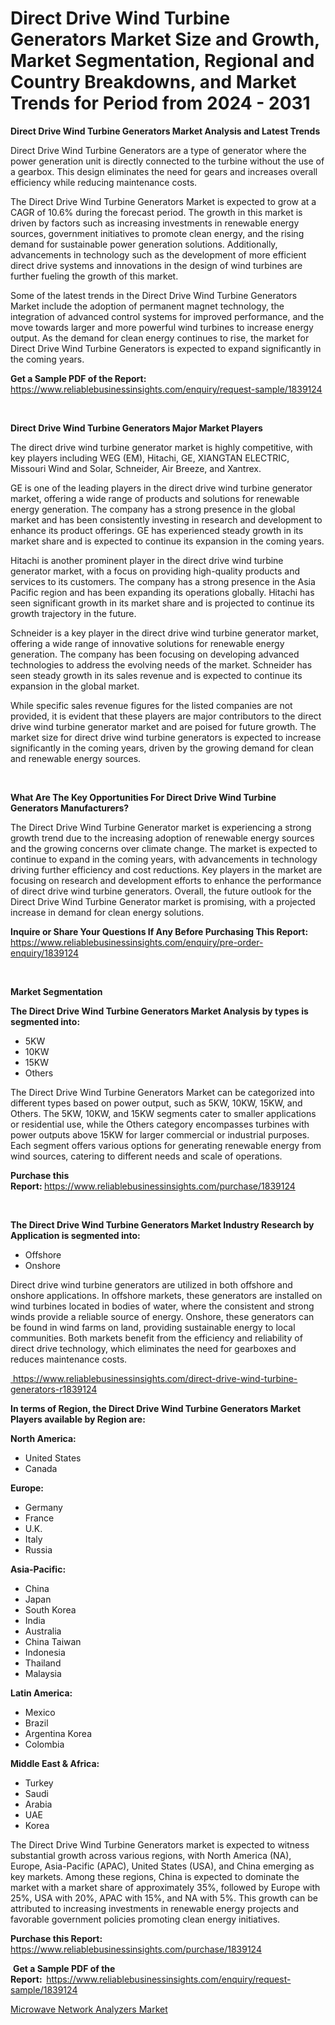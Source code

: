 <p><h1>Direct Drive Wind Turbine Generators Market Size and Growth, Market Segmentation, Regional and Country Breakdowns, and Market Trends for Period from 2024 -  2031</h1></p><p><strong>Direct Drive Wind Turbine Generators Market Analysis and Latest Trends</strong></p>
<p><p>Direct Drive Wind Turbine Generators are a type of generator where the power generation unit is directly connected to the turbine without the use of a gearbox. This design eliminates the need for gears and increases overall efficiency while reducing maintenance costs.</p><p>The Direct Drive Wind Turbine Generators Market is expected to grow at a CAGR of 10.6% during the forecast period. The growth in this market is driven by factors such as increasing investments in renewable energy sources, government initiatives to promote clean energy, and the rising demand for sustainable power generation solutions. Additionally, advancements in technology such as the development of more efficient direct drive systems and innovations in the design of wind turbines are further fueling the growth of this market.</p><p>Some of the latest trends in the Direct Drive Wind Turbine Generators Market include the adoption of permanent magnet technology, the integration of advanced control systems for improved performance, and the move towards larger and more powerful wind turbines to increase energy output. As the demand for clean energy continues to rise, the market for Direct Drive Wind Turbine Generators is expected to expand significantly in the coming years.</p></p>
<p><strong>Get a Sample PDF of the Report:&nbsp;</strong> <a href="https://www.reliablebusinessinsights.com/enquiry/request-sample/1839124">https://www.reliablebusinessinsights.com/enquiry/request-sample/1839124</a></p>
<p>&nbsp;</p>
<p><strong>Direct Drive Wind Turbine Generators Major Market Players</strong></p>
<p><p>The direct drive wind turbine generator market is highly competitive, with key players including WEG (EM), Hitachi, GE, XIANGTAN ELECTRIC, Missouri Wind and Solar, Schneider, Air Breeze, and Xantrex.</p><p>GE is one of the leading players in the direct drive wind turbine generator market, offering a wide range of products and solutions for renewable energy generation. The company has a strong presence in the global market and has been consistently investing in research and development to enhance its product offerings. GE has experienced steady growth in its market share and is expected to continue its expansion in the coming years.</p><p>Hitachi is another prominent player in the direct drive wind turbine generator market, with a focus on providing high-quality products and services to its customers. The company has a strong presence in the Asia Pacific region and has been expanding its operations globally. Hitachi has seen significant growth in its market share and is projected to continue its growth trajectory in the future.</p><p>Schneider is a key player in the direct drive wind turbine generator market, offering a wide range of innovative solutions for renewable energy generation. The company has been focusing on developing advanced technologies to address the evolving needs of the market. Schneider has seen steady growth in its sales revenue and is expected to continue its expansion in the global market.</p><p>While specific sales revenue figures for the listed companies are not provided, it is evident that these players are major contributors to the direct drive wind turbine generator market and are poised for future growth. The market size for direct drive wind turbine generators is expected to increase significantly in the coming years, driven by the growing demand for clean and renewable energy sources.</p></p>
<p>&nbsp;</p>
<p><strong>What Are The Key Opportunities For Direct Drive Wind Turbine Generators Manufacturers?</strong></p>
<p><p>The Direct Drive Wind Turbine Generator market is experiencing a strong growth trend due to the increasing adoption of renewable energy sources and the growing concerns over climate change. The market is expected to continue to expand in the coming years, with advancements in technology driving further efficiency and cost reductions. Key players in the market are focusing on research and development efforts to enhance the performance of direct drive wind turbine generators. Overall, the future outlook for the Direct Drive Wind Turbine Generator market is promising, with a projected increase in demand for clean energy solutions.</p></p>
<p><strong>Inquire or Share Your Questions If Any Before Purchasing This Report:</strong> <a href="https://www.reliablebusinessinsights.com/enquiry/pre-order-enquiry/1839124">https://www.reliablebusinessinsights.com/enquiry/pre-order-enquiry/1839124</a></p>
<p>&nbsp;</p>
<p><strong>Market Segmentation</strong></p>
<p><strong>The Direct Drive Wind Turbine Generators Market Analysis by types is segmented into:</strong></p>
<p><ul><li>5KW</li><li>10KW</li><li>15KW</li><li>Others</li></ul></p>
<p><p>The Direct Drive Wind Turbine Generators Market can be categorized into different types based on power output, such as 5KW, 10KW, 15KW, and Others. The 5KW, 10KW, and 15KW segments cater to smaller applications or residential use, while the Others category encompasses turbines with power outputs above 15KW for larger commercial or industrial purposes. Each segment offers various options for generating renewable energy from wind sources, catering to different needs and scale of operations.</p></p>
<p><strong>Purchase this Report:&nbsp;</strong><a href="https://www.reliablebusinessinsights.com/purchase/1839124">https://www.reliablebusinessinsights.com/purchase/1839124</a></p>
<p>&nbsp;</p>
<p><strong>The Direct Drive Wind Turbine Generators Market Industry Research by Application is segmented into:</strong></p>
<p><ul><li>Offshore</li><li>Onshore</li></ul></p>
<p><p>Direct drive wind turbine generators are utilized in both offshore and onshore applications. In offshore markets, these generators are installed on wind turbines located in bodies of water, where the consistent and strong winds provide a reliable source of energy. Onshore, these generators can be found in wind farms on land, providing sustainable energy to local communities. Both markets benefit from the efficiency and reliability of direct drive technology, which eliminates the need for gearboxes and reduces maintenance costs.</p></p>
<p><a href="https://www.reliablebusinessinsights.com/direct-drive-wind-turbine-generators-r1839124">&nbsp;https://www.reliablebusinessinsights.com/direct-drive-wind-turbine-generators-r1839124</a></p>
<p><strong>In terms of Region, the Direct Drive Wind Turbine Generators Market Players available by Region are:</strong></p>
<p>
    <p> <strong> North America: </strong>
        <ul>
            <li>United States</li>
            <li>Canada</li>
        </ul>
        </p> 
    <p> <strong> Europe: </strong>
        <ul>
            <li>Germany</li>
            <li>France</li>
            <li>U.K.</li>
            <li>Italy</li>
            <li>Russia</li>
        </ul>
        </p> 
    <p> <strong> Asia-Pacific: </strong>
        <ul>
            <li>China</li>
            <li>Japan</li>
            <li>South Korea</li>
            <li>India</li>
            <li>Australia</li>
            <li>China Taiwan</li>
            <li>Indonesia</li>
            <li>Thailand</li>
            <li>Malaysia</li>
        </ul>
        </p> 
    <p> <strong> Latin America: </strong>
        <ul>
            <li>Mexico</li>
            <li>Brazil</li>
            <li>Argentina Korea</li>
            <li>Colombia</li>
        </ul>
        </p> 
    <p> <strong> Middle East & Africa: </strong>
        <ul>
            <li>Turkey</li>
            <li>Saudi</li>
            <li>Arabia</li>
            <li>UAE</li>
            <li>Korea</li>
        </ul>
    </p>
    </p>
<p><p>The Direct Drive Wind Turbine Generators market is expected to witness substantial growth across various regions, with North America (NA), Europe, Asia-Pacific (APAC), United States (USA), and China emerging as key markets. Among these regions, China is expected to dominate the market with a market share of approximately 35%, followed by Europe with 25%, USA with 20%, APAC with 15%, and NA with 5%. This growth can be attributed to increasing investments in renewable energy projects and favorable government policies promoting clean energy initiatives.</p></p>
<p><strong>Purchase this Report: </strong><a href="https://www.reliablebusinessinsights.com/purchase/1839124">https://www.reliablebusinessinsights.com/purchase/1839124</a></p>
<p>&nbsp;<strong>Get a Sample PDF of the Report:&nbsp;&nbsp;</strong><a href="https://www.reliablebusinessinsights.com/enquiry/request-sample/1839124">https://www.reliablebusinessinsights.com/enquiry/request-sample/1839124</a></p>
<p><strong></strong></p>
<p><p><a href="https://github.com/Chiragrp22/Market-Research-Report-List-5/blob/main/microwave-network-analyzers-market.md">Microwave Network Analyzers Market</a></p></p>